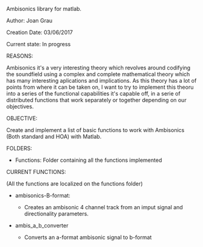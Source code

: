 Ambisonics library for matlab.

Author:	Joan Grau	

Creation Date: 03/06/2017

Current state: In progress

REASONS:

Ambisonics it's a very interesting theory which revolves around codifying the soundfield using a complex and complete mathematical theory which has many interesting aplications and implications. 
As this theory has a lot of points from where it can be taken on, I want to try to implement this theoru into a series of the functional capabilities it's capable off, in a serie of distributed functions that work separately or together depending on our objectives.


OBJECTIVE:

Create and implement a list of basic functions to work with Ambisonics (Both standard and HOA) with Matlab.



FOLDERS:

  - Functions: Folder containing all the functions implemented
  
  
  

CURRENT FUNCTIONS:

(All the functions are localized on the functions folder)

-  	ambisonics-B-format:
    - Creates an ambisonic 4 channel track from an imput signal and directionality parameters.
    
-   ambis_a_b_converter
    - Converts an a-format ambisonic signal to b-format 
